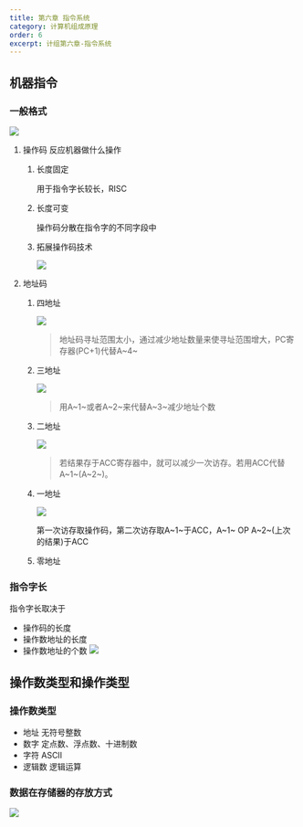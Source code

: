 ```yaml
---
title: 第六章 指令系统
category: 计算机组成原理
order: 6
excerpt: 计组第六章-指令系统
---
```

## 机器指令
### 一般格式
![](/compose/118.png)
1. 操作码 反应机器做什么操作
    1. 长度固定

        用于指令字长较长，RISC

    2. 长度可变

        操作码分散在指令字的不同字段中
    
    3. 拓展操作码技术
    
        ![](/compose/119.png)

2. 地址码
    1. 四地址

        ![](/compose/120.png)

        > 地址码寻址范围太小，通过减少地址数量来使寻址范围增大，PC寄存器(PC+1)代替A~4~
    2. 三地址

        ![](/compose/121.png)

        > 用A~1~或者A~2~来代替A~3~减少地址个数
    3. 二地址

        ![](/compose/122.png)

        > 若结果存于ACC寄存器中，就可以减少一次访存。若用ACC代替A~1~(A~2~)。
    4. 一地址

        ![](/compose/122.png)
        
        第一次访存取操作码，第二次访存取A~1~于ACC，A~1~ OP A~2~(上次的结果)于ACC
    5. 零地址

### 指令字长
指令字长取决于
- 操作码的长度
- 操作数地址的长度
- 操作数地址的个数
![](/compose/124.png)
## 操作数类型和操作类型
### 操作数类型
- 地址  无符号整数
- 数字  定点数、浮点数、十进制数
- 字符  ASCII
- 逻辑数    逻辑运算
### 数据在存储器的存放方式
![](/compose/125.png)

